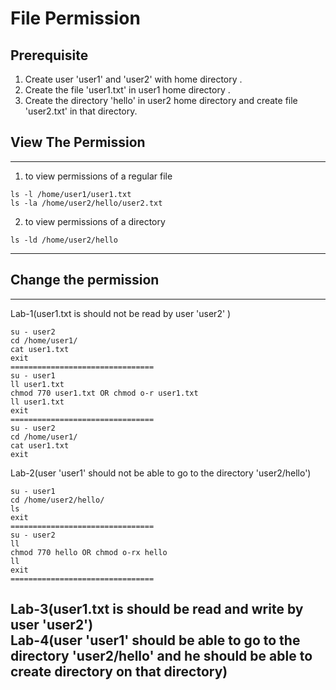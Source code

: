 # File Permission 

## Prerequisite
1. Create user 'user1' and 'user2' with home directory .
2. Create the file 'user1.txt' in user1 home directory .
3. Create the directory 'hello' in user2 home directory and create file 'user2.txt' in that directory.

## View The Permission
---
1. to view permissions of a regular file
```
ls -l /home/user1/user1.txt
ls -la /home/user2/hello/user2.txt
```
2. to view permissions of a directory
```
ls -ld /home/user2/hello
```
---
## Change the permission 
---
Lab-1(user1.txt is should not be read by user 'user2' )
```
su - user2
cd /home/user1/
cat user1.txt
exit
================================
su - user1
ll user1.txt
chmod 770 user1.txt OR chmod o-r user1.txt
ll user1.txt
exit
================================
su - user2
cd /home/user1/
cat user1.txt
exit 
```
Lab-2(user 'user1' should not be able to go to the directory 'user2/hello')
```
su - user1
cd /home/user2/hello/
ls
exit
================================
su - user2
ll
chmod 770 hello OR chmod o-rx hello
ll
exit
================================
```
Lab-3(user1.txt is should be read and write by user 'user2')
<br/>
Lab-4(user 'user1' should be able to go to the directory 'user2/hello' and he should be able to create directory on that directory)
---
